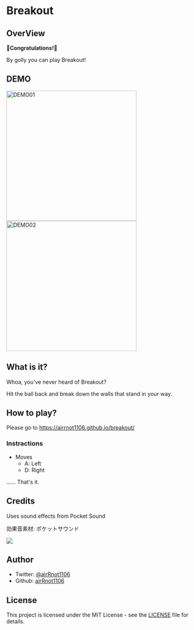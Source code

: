 # Breakout

## OverView

:tada:**Congratulations!**:tada:

By golly you can play Breakout!

## DEMO

<img width="340" alt="DEMO01" src="https://user-images.githubusercontent.com/62370527/105607949-5f6f7a00-5de4-11eb-8f30-5342e33ae50a.png"><img width="340" alt="DEMO02" src="https://user-images.githubusercontent.com/62370527/105607950-60081080-5de4-11eb-9f58-acc9fe9f5757.png">

## What is it?

Whoa, you've never heard of Breakout?

Hit the ball back and break down the walls that stand in your way.

## How to play?

Please go to https://airrnot1106.github.io/breakout/

### Instractions

* Moves
  * A: Left
  * D: Right



...... That's it.

## Credits

Uses sound effects from Pocket Sound

効果音素材: ポケットサウンド

[![](https://pocket-se.info/image/bnr_pocket-se.jpg)](https://pocket-se.info)

## Author

- Twitter: [@airRnot1106](https://twitter.com/airRnot1106)
- Github: [airRnot1106](https://github.com/airRnot1106)

## License

This project is licensed under the MIT License - see the [LICENSE](https://github.com/airRnot1106/breakout/blob/master/LICENSE) file for details.

